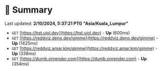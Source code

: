 # 📖 Summary
Last updated: **2/10/2024, 5:37:21 PTG "Asia/Kuala_Lumpur"**

- `GET` [https://hst.ujol.dev](https://hst.ujol.dev) - **Up** (600ms)
- `GET` [https://reddviz.deno.dev/gimme](https://reddviz.deno.dev/gimme) - **Up** (1425ms)
- `GET` [https://reddviz.amar.kim/gimme](https://reddviz.amar.kim/gimme) - **Up** (338ms)
- `GET` [https://dumb.onrender.com](https://dumb.onrender.com) - **Up** (354ms)
